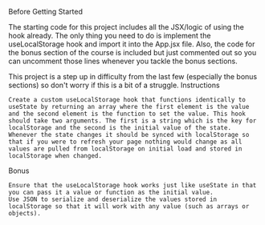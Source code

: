 Before Getting Started

The starting code for this project includes all the JSX/logic of using the hook already. The only thing you need to do is implement the useLocalStorage hook and import it into the App.jsx file. Also, the code for the bonus section of the course is included but just commented out so you can uncomment those lines whenever you tackle the bonus sections.

This project is a step up in difficulty from the last few (especially the bonus sections) so don't worry if this is a bit of a struggle.
Instructions

    Create a custom useLocalStorage hook that functions identically to useState by returning an array where the first element is the value and the second element is the function to set the value. This hook should take two arguments. The first is a string which is the key for localStorage and the second is the initial value of the state.
    Whenever the state changes it should be synced with localStorage so that if you were to refresh your page nothing would change as all values are pulled from localStorage on initial load and stored in localStorage when changed.

Bonus

    Ensure that the useLocalStorage hook works just like useState in that you can pass it a value or function as the initial value.
    Use JSON to serialize and deserialize the values stored in localStorage so that it will work with any value (such as arrays or objects).
